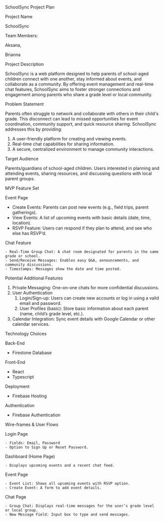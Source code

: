 SchoolSync Project Plan

Project Name

SchoolSync

Team Members:

 Aksana,

 Brianna

Project Description 

SchoolSync is a web platform designed to help parents of school-aged children connect with one another, stay informed about events, and collaborate as a community. By offering event management and real-time chat features, SchoolSync aims to foster stronger connections and engagement among parents who share a grade level or local community.

Problem Statement

Parents often struggle to network and collaborate with others in their child's grade. This disconnect can lead to missed opportunities for event coordination, community support, and quick resource sharing. SchoolSync addresses this by providing:


1. A user-friendly platform for creating and viewing events.
2. Real-time chat capabilities for sharing information.
3. A secure, centralized environment to manage community interactions.

Target Audience

  Parents/guardians of school-aged children.
  Users interested in planning and attending events, sharing resources, and discussing questions with local parent groups.

MVP Feature Set

Event Page

  - Create Events: Parents can post new events (e.g., field trips, parent gatherings).
 -  View Events: A list of upcoming events with basic details (date, time, location).
  - RSVP Feature: Users can respond if they plan to attend, and see who else has RSVP’d.

Chat Feature

    - Real-Time Group Chat: A chat room designated for parents in the same grade or school.
    - Send/Receive Messages: Enables easy Q&A, announcements, and community discussions.
    - Timestamps: Messages show the date and time posted.

Potential Additional Features

1. Private Messaging: One-on-one chats for more confidential discussions.
2. User Authentication
    1. Login/Sign-up: Users can create new accounts or log in using a valid email and password. 
    2. User Profiles (basic): Store basic information about each parent (name, child’s grade level, etc.).
3. Calendar Integration: Sync event details with Google Calendar or other calendar services.

Technology Choices

Back-End

- Firestone Database

Front-End

- React
- Typescript

Deployment

- Firebase Hosting

Authentication

- Firebase Authentication

Wire-frames & User Flows

Login Page  

    - Fields: Email, Password  
    - Option to Sign Up or Reset Password.

Dashboard (Home Page)  

    - Displays upcoming events and a recent chat feed.

Event Page  

    - Event List: Shows all upcoming events with RSVP option.  
    - Create Event: A form to add event details.

Chat Page  

    - Group Chat: Displays real-time messages for the user’s grade level or local group.  
    - New Message Field: Input box to type and send messages.

